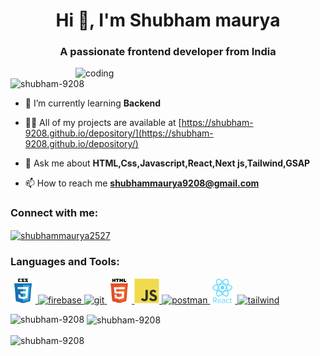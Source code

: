 

<h1 align="center">Hi 👋, I'm Shubham maurya</h1>
<h3 align="center">A passionate frontend developer from India</h3>

<img align="right" alt="coding" width="400" src="https://i.giphy.com/qgQUggAC3Pfv687qPC.webp">

<p align="left"> <img src="https://komarev.com/ghpvc/?username=shubham-9208&label=Profile%20views&color=0e75b6&style=flat" alt="shubham-9208" /> </p>



- 🌱 I’m currently learning **Backend**

- 👨‍💻 All of my projects are available at [https://shubham-9208.github.io/depository/](https://shubham-9208.github.io/depository/)

- 💬 Ask me about **HTML,Css,Javascript,React,Next js,Tailwind,GSAP**

- 📫 How to reach me **shubhammaurya9208@gmail.com**

<h3 align="left">Connect with me:</h3>
<p align="left">

<a href="https://linkedin.com/in/shubhammaurya2527" target="blank"><img align="center" src="https://raw.githubusercontent.com/rahuldkjain/github-profile-readme-generator/master/src/images/icons/Social/linked-in-alt.svg" alt="shubhammaurya2527" height="30" width="40" /></a>

</p>

<h3 align="left">Languages and Tools:</h3>
<p align="left"> <a href="https://www.w3schools.com/css/" target="_blank" rel="noreferrer"> <img src="https://raw.githubusercontent.com/devicons/devicon/master/icons/css3/css3-original-wordmark.svg" alt="css3" width="40" height="40"/> </a> <a href="https://firebase.google.com/" target="_blank" rel="noreferrer"> <img src="https://www.vectorlogo.zone/logos/firebase/firebase-icon.svg" alt="firebase" width="40" height="40"/> </a> <a href="https://git-scm.com/" target="_blank" rel="noreferrer"> <img src="https://www.vectorlogo.zone/logos/git-scm/git-scm-icon.svg" alt="git" width="40" height="40"/> </a> <a href="https://www.w3.org/html/" target="_blank" rel="noreferrer"> <img src="https://raw.githubusercontent.com/devicons/devicon/master/icons/html5/html5-original-wordmark.svg" alt="html5" width="40" height="40"/> </a> <a href="https://developer.mozilla.org/en-US/docs/Web/JavaScript" target="_blank" rel="noreferrer"> <img src="https://raw.githubusercontent.com/devicons/devicon/master/icons/javascript/javascript-original.svg" alt="javascript" width="40" height="40"/> </a> <a href="https://postman.com" target="_blank" rel="noreferrer"> <img src="https://www.vectorlogo.zone/logos/getpostman/getpostman-icon.svg" alt="postman" width="40" height="40"/> </a> <a href="https://reactjs.org/" target="_blank" rel="noreferrer"> <img src="https://raw.githubusercontent.com/devicons/devicon/master/icons/react/react-original-wordmark.svg" alt="react" width="40" height="40"/> </a> <a href="https://tailwindcss.com/" target="_blank" rel="noreferrer"> <img src="https://www.vectorlogo.zone/logos/tailwindcss/tailwindcss-icon.svg" alt="tailwind" width="40" height="40"/> </a> </p>

<p><img align="left" src="https://github-readme-stats.vercel.app/api/top-langs?username=shubham-9208&show_icons=true&locale=en&layout=compact" alt="shubham-9208" /></p>

<p>&nbsp;<img align="center" src="https://github-readme-stats.vercel.app/api?username=shubham-9208&show_icons=true&locale=en" alt="shubham-9208" /></p>

<p><img align="center" src="https://github-readme-streak-stats.herokuapp.com/?user=shubham-9208&" alt="shubham-9208" /></p>
